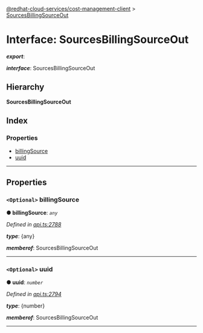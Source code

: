 [@redhat-cloud-services/cost-management-client](../README.md) > [SourcesBillingSourceOut](../interfaces/sourcesbillingsourceout.md)

# Interface: SourcesBillingSourceOut

*__export__*: 

*__interface__*: SourcesBillingSourceOut

## Hierarchy

**SourcesBillingSourceOut**

## Index

### Properties

* [billingSource](sourcesbillingsourceout.md#billingsource)
* [uuid](sourcesbillingsourceout.md#uuid)

---

## Properties

<a id="billingsource"></a>

### `<Optional>` billingSource

**● billingSource**: *`any`*

*Defined in [api.ts:2788](https://github.com/karelhala/javascript-clients/blob/master/packages/cost-management/api.ts#L2788)*

*__type__*: {any}

*__memberof__*: SourcesBillingSourceOut

___
<a id="uuid"></a>

### `<Optional>` uuid

**● uuid**: *`number`*

*Defined in [api.ts:2794](https://github.com/karelhala/javascript-clients/blob/master/packages/cost-management/api.ts#L2794)*

*__type__*: {number}

*__memberof__*: SourcesBillingSourceOut

___

